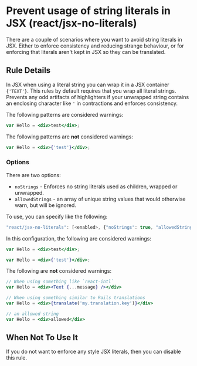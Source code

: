 # Prevent usage of string literals in JSX (react/jsx-no-literals)

There are a couple of scenarios where you want to avoid string literals in JSX.  Either to enforce consistency and reducing strange behaviour, or for enforcing that literals aren't kept in JSX so they can be translated.

## Rule Details

In JSX when using a literal string you can wrap it in a JSX container `{'TEXT'}`. This rules by default requires that you wrap all literal strings.
Prevents any odd artifacts of highlighters if your unwrapped string contains an enclosing character like `'` in contractions and enforces consistency.

The following patterns are considered warnings:

```jsx
var Hello = <div>test</div>;
```

The following patterns are **not** considered warnings:

```jsx
var Hello = <div>{'test'}</div>;
```

### Options

There are two options:

* `noStrings` - Enforces no string literals used as children, wrapped or unwrapped.
* `allowedStrings` - an array of unique string values that would otherwise warn, but will be ignored.

To use, you can specify like the following:

```js
"react/jsx-no-literals": [<enabled>, {"noStrings": true, "allowedStrings": ["allowed"]}]
```

In this configuration, the following are considered warnings:

```jsx
var Hello = <div>test</div>;
```

```jsx
var Hello = <div>{'test'}</div>;
```

The following are **not** considered warnings:

```jsx
// When using something like `react-intl`
var Hello = <div><Text {...message} /></div>
```

```jsx
// When using something similar to Rails translations
var Hello = <div>{translate('my.translation.key')}</div>
```

```jsx
// an allowed string
var Hello = <div>allowed</div>
```

## When Not To Use It

If you do not want to enforce any style JSX literals, then you can disable this rule.

